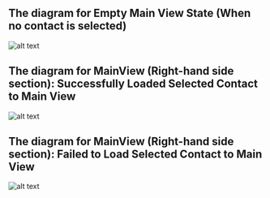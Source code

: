 ## The diagram for Empty Main View State (When no contact is selected)

![alt text](https://www.websequencediagrams.com/cgi-bin/cdraw?lz=dGl0bGUgTWFpblZpZXcgKFJpZ2h0LWhhbmQgc2lkZSBzZWN0aW9uKTogRW1wdHkAJQUgACYFU3RhdGUgKFdoZW4gbm8gY29udGFjdCBpcyBzZWxlY3RlZCkKCgBQCUNvbXBvbmVudCgAZAguanMpLT4AAh86MS5pZiBubyBpZCBpbiBwYXJhbXMAFEIyLnJlbmRlciBlAIFQBXMAgUYFdGVtcGxhdGUK&s=default)

## The diagram for MainView (Right-hand side section): Successfully Loaded Selected Contact to Main View

![alt text](https://www.websequencediagrams.com/cgi-bin/cdraw?lz=dGl0bGUgTWFpblZpZXcgKFJpZ2h0LWhhbmQgc2lkZSBzZWN0aW9uKTogRW1wdHkAJQUgACYFU3RhdGUgKFdoZW4gbm8gY29udGFjdCBpcyBzZWxlY3RlZCkKCgBQCUNvbXBvbmVudChOYXZCYXIuanMpLT4AAh06MS5pZiBubyBpZCBpbiBwYXJhbXMAFD4yLnJlbmRlciBlAIFIBXMAgT4FdGVtcGxhdGUK&s=default)


## The diagram for MainView (Right-hand side section): Failed to Load Selected Contact to Main View

![alt text](https://www.websequencediagrams.com/cgi-bin/cdraw?lz=dGl0bGUgTWFpblZpZXcgKFJpZ2h0LWhhbmQgc2lkZSBzZWN0aW9uKTogRmFpbGVkIHRvIExvYWQgU2VsZWN0ZWQgQ29udGFjdCB0bwBCBSBWaWV3CgoASQlDb21wb25lbnQoAF0ILmpzKS0-AAIfOjEuaWYgaWQgaW4gcGFyYW1zADEiQQCBJgVzKGEAAgYvaW5kZXgASAUyLmxvYWQAgSsIAIErByhjAIE0BklkKQoAIhktPlNlcnZlcjozLmdldACBZQdCeUlkADIMAB0GAGUcNC5GYWlsdXJlAE4cUmVkdWNlcnMoc3RvcmUvcgAIBwCCCgU1AIE9BQCCZQcAgwUGCgAVGy0Agj8iNi4AgXkHIGYAg1EJbG9hZACCeUI3LnNob3cgZXJyb3IgbWVzc2FnZQo&s=default)
